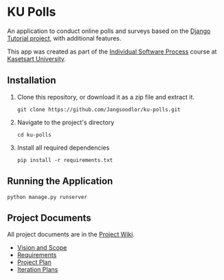 # KU Polls

An application to conduct online polls and surveys based
on the [Django Tutorial project](https://docs.djangoproject.com/en/4.1/intro/tutorial01/), with
additional features.

This app was created as part of the [Individual Software Process](
https://cpske.github.io/ISP) course at [Kasetsart University](https://www.ku.ac.th).

## Installation

1. Clone this repository, or download it as a zip file and extract it.
    ```
    git clone https://github.com/Jangsoodlor/ku-polls.git
    ```
2. Navigate to the project's directory
    ```
    cd ku-polls
    ```
3. Install all required dependencies 
    ```
    pip install -r requirements.txt
    ```


## Running the Application
```
python manage.py runserver
```

## Project Documents

All project documents are in the [Project Wiki](../../wiki/Home).

- [Vision and Scope](../../wiki/Vision%20and%20Scope)
- [Requirements](../../wiki/Requirements)
- [Project Plan](../../wiki/Project%20Plan)
- [Iteration Plans](../../wiki/Iteration%20Plans)
